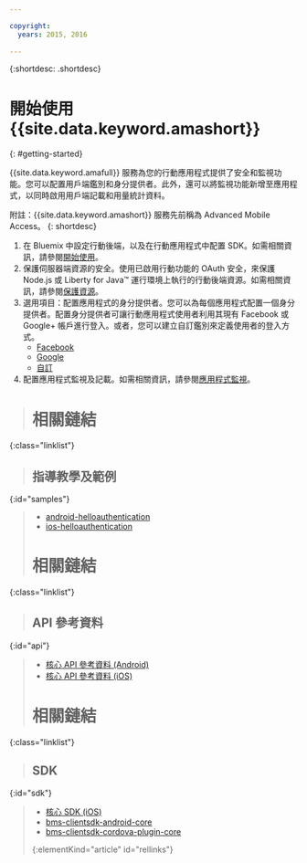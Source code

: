 ```yaml
---

copyright:
  years: 2015, 2016
  
---
```


{:shortdesc: .shortdesc}

# 開始使用 {{site.data.keyword.amashort}}
{: #getting-started}

{{site.data.keyword.amafull}} 服務為您的行動應用程式提供了安全和監視功能。您可以配置用戶端鑑別和身分提供者。此外，還可以將監視功能新增至應用程式，以同時啟用用戶端記載和用量統計資料。

附註：{{site.data.keyword.amashort}} 服務先前稱為 Advanced Mobile Access。
{: shortdesc}

1. 在 Bluemix 中設定行動後端，以及在行動應用程式中配置 SDK。如需相關資訊，請參閱[開始使用](getting-started.html)。
1. 保護伺服器端資源的安全。使用已啟用行動功能的 OAuth 安全，來保護 Node.js 或 Liberty for Java&trade; 運行環境上執行的行動後端資源。如需相關資訊，請參閱[保護資源](protecting-resources.html)。
1. 選用項目：配置應用程式的身分提供者。您可以為每個應用程式配置一個身分提供者。配置身分提供者可讓行動應用程式使用者利用其現有 Facebook 或 Google+ 帳戶進行登入。或者，您可以建立自訂鑑別來定義使用者的登入方式。
   * [Facebook](facebook-auth-overview.html)
   * [Google](google-auth-overview.html)
   * [自訂](custom-auth.html)
1. 配置應用程式監視及記載。如需相關資訊，請參閱[應用程式監視](app-monitoring.html)。


># 相關鏈結
{:class="linklist"}
>## 指導教學及範例
{:id="samples"}
>* [android-helloauthentication](https://github.com/ibm-bluemix-mobile-services/bms-samples-android-helloauthentication)
>* [ios-helloauthentication](https://github.com/ibm-bluemix-mobile-services/bms-samples-ios-helloauthentication)
>
># 相關鏈結
{:class="linklist"}
>## API 參考資料
{:id="api"}
>* [核心 API 參考資料 (Android)](https://console.{DomainName}/docs/api/content/api/mobilefirst/android/core-api-doc/overview-summary.html)
>* [核心 API 參考資料 (iOS)](https://console.{DomainName}/docs/api/content/api/mobilefirst/ios/IMFCore_api-doc/html/index.html)
>
># 相關鏈結
{:class="linklist"}
>## SDK
{:id="sdk"}
>* [核心 SDK (iOS)](https://hub.jazz.net/git/bluemixmobilesdk/imf-ios-sdk/archive?revstr=master)  
>* [bms-clientsdk-android-core](https://github.com/ibm-bluemix-mobile-services/bms-clientsdk-android-core)
>* [bms-clientsdk-cordova-plugin-core](https://github.com/ibm-bluemix-mobile-services/bms-clientsdk-cordova-plugin-core)
>
>{:elementKind="article" id="rellinks"}
